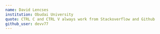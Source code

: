 ```yaml
---
name: David Lencses
institution: Obudai University
quote: CTRL C and CTRL V always work from Stackoverflow and Github
github_user: devv77
---
```

